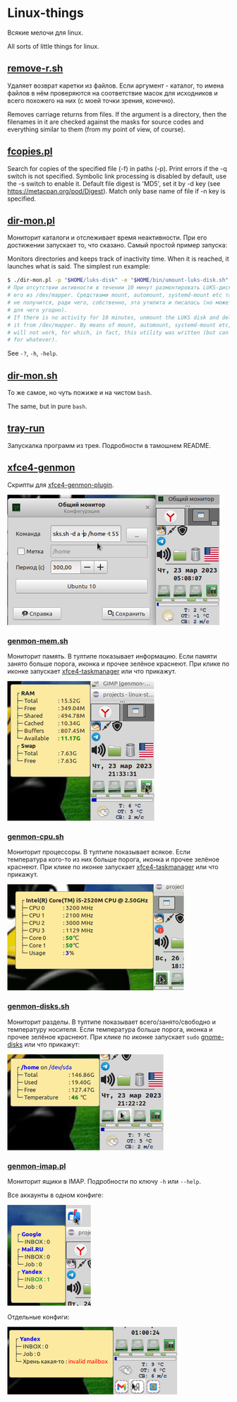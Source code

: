 # Linux-things

Всякие мелочи для linux.

All sorts of little things for linux.

## [remove-r.sh](remove-r.sh)

Удаляет возврат каретки из файлов. Если аргумент - каталог, то имена файлов в нём проверяются на соответствие масок для исходников и всего похожего на них (с моей точки зрения, конечно).

Removes carriage returns from files. If the argument is a directory, then the filenames in it are checked against the masks for source codes and everything similar to them (from my point of view, of course).

## [fcopies.pl](fcopies.pl)

Search for copies of the specified file (-f) in paths (-p).
Print errors if the -q switch is not specified.
Symbolic link processing is disabled by default, use the -s switch to enable it.
Default file digest is 'MD5', set it by -d key (see https://metacpan.org/pod/Digest).
Match only base name of file if -n key is specified.


## [dir-mon.pl](dir-mon.pl)

Мониторит каталоги и отслеживает время неактивности. При его достижении запускает то, что сказано. Самый простой пример запуска:

Monitors directories and keeps track of inactivity time. When it is reached, it launches what is said. The simplest run example:

```bash
$ ./dir-mon.pl -p "$HOME/luks-disk" -e "$HOME/bin/umount-luks-disk.sh" -t 600
# При отсутствии активности в течении 10 минут размонтировать LUKS-диск и удалить
# его из /dev/mapper. Средствами mount, automount, systemd-mount etc такое полноценно 
# не получится, ради чего, собственно, эта утилита и писалась (но может использоваться 
# для чего угодно).
# If there is no activity for 10 minutes, unmount the LUKS disk and delete
# it from /dev/mapper. By means of mount, automount, systemd-mount etc, this is fully
# will not work, for which, in fact, this utility was written (but can be used
# for whatever).
```

See `-?`, `-h`, `-help`.

## [dir-mon.sh](dir-mon.sh)

То же самое, но чуть пожиже и на чистом `bash`.

The same, but in pure `bash`.

## [tray-run](https://github.com/klopp/tray-run/)

Запускалка программ из трея. Подробности в тамошнем README.

## [xfce4-genmon](xfce4-genmon/)

Скрипты для [xfce4-genmon-plugin](https://docs.xfce.org/panel-plugins/xfce4-genmon-plugin/start).

![](demo/genmon.png) 

### [genmon-mem.sh](xfce4-genmon/genmon-mem.sh)

Мониторит память. В тултипе показывает информацию. Если памяти занято больше порога, иконка и прочее зелёное краснеют. При клике по иконке запускает [xfce4-taskmanager](https://docs.xfce.org/apps/xfce4-taskmanager/start) или что прикажут.

![](demo/genmon-mem.png) 

### [genmon-cpu.sh](xfce4-genmon/genmon-cpu.sh)

Мониторит процессоры. В тултипе показывает всякое. Если температура кого-то из них больше порога, иконка и прочее зелёное краснеют. При клике по иконке запускает [xfce4-taskmanager](https://docs.xfce.org/apps/xfce4-taskmanager/start) или что прикажут.

![](demo/genmon-cpu.gif) 

### [genmon-disks.sh](xfce4-genmon/genmon-disks.sh)

Мониторит разделы. В тултипе показывает всего/занято/свободно и температуру носителя. Если температура больше порога, иконка и прочее зелёное краснеют. При клике по иконке запускает `sudo` [gnome-disks](https://wiki.gnome.org/Apps/Disks) или что прикажут:

![](demo/genmon-disks.png) 

### [genmon-imap.pl](xfce4-genmon/genmon-imap.pl)

Мониторит ящики в IMAP. Подробности по ключу `-h` или `--help`.

Все аккаунты в одном конфиге:

![](demo/genmon-imap.png) 

Отдельные конфиги:

![](demo/genmon-imap-all.png) 
